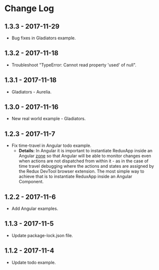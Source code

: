# Change Log

## 1.3.3 - 2017-11-29

- Bug fixes in Gladiators example.

## 1.3.2 - 2017-11-18

- Troubleshoot "TypeError: Cannot read property 'used' of null".

## 1.3.1 - 2017-11-18

- Gladiators - Aurelia.

## 1.3.0 - 2017-11-16

- New real world example - Gladiators.

## 1.2.3 - 2017-11-7

- Fix time-travel in Angular todo example.
  - **Details:** In Angular it is important to instantiate ReduxApp inside an
    Angular [zone][whats-a-zone] so that Angular will be able to monitor changes
    even when actions are not dispatched from within it - as in the case of time
    travel debugging where the actions and states are assigned by the Redux
    DevTool browser extension. The most simple way to achieve that is to
    instantiate ReduxApp inside an Angular Component.

## 1.2.2 - 2017-11-6

- Add Angular examples.

## 1.1.3 - 2017-11-5

- Update package-lock.json file.

## 1.1.2 - 2017-11-4

- Update todo example.

[whats-a-zone]: https://github.com/angular/zone.js/#whats-a-zone